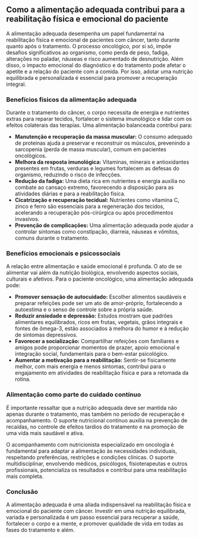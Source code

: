 
## Como a alimentação adequada contribui para a reabilitação física e emocional do paciente

A alimentação adequada desempenha um papel fundamental na reabilitação física e emocional de pacientes com câncer, tanto durante quanto após o tratamento. O processo oncológico, por si só, impõe desafios significativos ao organismo, como perda de peso, fadiga, alterações no paladar, náuseas e risco aumentado de desnutrição. Além disso, o impacto emocional do diagnóstico e do tratamento pode afetar o apetite e a relação do paciente com a comida. Por isso, adotar uma nutrição equilibrada e personalizada é essencial para promover a recuperação integral.

### Benefícios físicos da alimentação adequada

Durante o tratamento do câncer, o corpo necessita de energia e nutrientes extras para reparar tecidos, fortalecer o sistema imunológico e lidar com os efeitos colaterais das terapias. Uma alimentação balanceada contribui para:

- **Manutenção e recuperação da massa muscular:** O consumo adequado de proteínas ajuda a preservar e reconstruir os músculos, prevenindo a sarcopenia (perda de massa muscular), comum em pacientes oncológicos.
- **Melhora da resposta imunológica:** Vitaminas, minerais e antioxidantes presentes em frutas, verduras e legumes fortalecem as defesas do organismo, reduzindo o risco de infecções.
- **Redução da fadiga:** Uma dieta rica em nutrientes e energia auxilia no combate ao cansaço extremo, favorecendo a disposição para as atividades diárias e para a reabilitação física.
- **Cicatrização e recuperação tecidual:** Nutrientes como vitamina C, zinco e ferro são essenciais para a regeneração dos tecidos, acelerando a recuperação pós-cirúrgica ou após procedimentos invasivos.
- **Prevenção de complicações:** Uma alimentação adequada pode ajudar a controlar sintomas como constipação, diarreia, náuseas e vômitos, comuns durante o tratamento.

### Benefícios emocionais e psicossociais

A relação entre alimentação e saúde emocional é profunda. O ato de se alimentar vai além da nutrição biológica, envolvendo aspectos sociais, culturais e afetivos. Para o paciente oncológico, uma alimentação adequada pode:

- **Promover sensação de autocuidado:** Escolher alimentos saudáveis e preparar refeições pode ser um ato de amor-próprio, fortalecendo a autoestima e o senso de controle sobre a própria saúde.
- **Reduzir ansiedade e depressão:** Estudos mostram que padrões alimentares equilibrados, ricos em frutas, vegetais, grãos integrais e fontes de ômega-3, estão associados à melhora do humor e à redução de sintomas depressivos.
- **Favorecer a socialização:** Compartilhar refeições com familiares e amigos pode proporcionar momentos de prazer, apoio emocional e integração social, fundamentais para o bem-estar psicológico.
- **Aumentar a motivação para a reabilitação:** Sentir-se fisicamente melhor, com mais energia e menos sintomas, contribui para o engajamento em atividades de reabilitação física e para a retomada da rotina.

### Alimentação como parte do cuidado contínuo

É importante ressaltar que a nutrição adequada deve ser mantida não apenas durante o tratamento, mas também no período de recuperação e acompanhamento. O suporte nutricional contínuo auxilia na prevenção de recaídas, no controle de efeitos tardios do tratamento e na promoção de uma vida mais saudável e ativa.

O acompanhamento com nutricionista especializado em oncologia é fundamental para adaptar a alimentação às necessidades individuais, respeitando preferências, restrições e condições clínicas. O suporte multidisciplinar, envolvendo médicos, psicólogos, fisioterapeutas e outros profissionais, potencializa os resultados e contribui para uma reabilitação mais completa.

### Conclusão

A alimentação adequada é uma aliada indispensável na reabilitação física e emocional do paciente com câncer. Investir em uma nutrição equilibrada, variada e personalizada é um passo essencial para recuperar a saúde, fortalecer o corpo e a mente, e promover qualidade de vida em todas as fases do tratamento e além.
```
